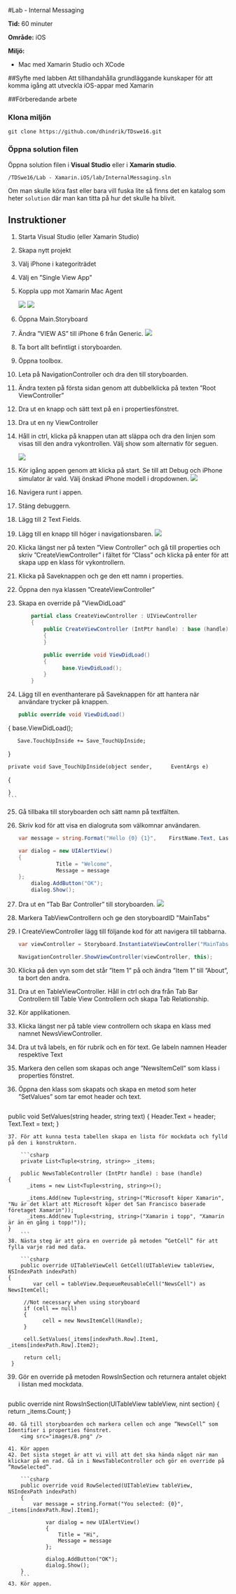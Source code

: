 #Lab - Internal Messaging

**Tid:** 60 minuter

**Område:** iOS


**Miljö:**

* Mac med Xamarin Studio och XCode

##Syfte med labben
Att tillhandahålla grundläggande kunskaper för att komma igång att utveckla iOS-appar med Xamarin

##Förberedande arbete

### Klona miljön
```
git clone https://github.com/dhindrik/TDswe16.git
```

### Öppna solution filen
Öppna solution filen i **Visual Studio** eller i **Xamarin studio**.

```
/TDSwe16/Lab - Xamarin.iOS/lab/InternalMessaging.sln
```

Om man skulle köra fast eller bara vill fuska lite så finns det en katalog som heter ```solution``` där man kan titta på hur det skulle ha blivit.

## Instruktioner
1.	Starta Visual Studio (eller Xamarin Studio)2.	Skapa nytt projekt3.	Välj iPhone i kategoriträdet4.	Välj en ”Single View App”5.	Koppla upp mot Xamarin Mac Agent	

	<img src="images/1.png" />
	<img src="images/2.png" />

6.	Öppna Main.Storyboard7.	Ändra ”VIEW AS” till iPhone 6 från Generic.
	<img src="images/3.png" />

8.	Ta bort allt befintligt i storyboarden.9.	Öppna toolbox.10.	Leta på NavigationController och dra den till storyboarden.11.	Ändra texten på första sidan genom att dubbelklicka på texten ”Root ViewController”12.	Dra ut en knapp och sätt text på en i propertiesfönstret.13.	Dra ut en ny ViewController14.	Håll in ctrl, klicka på knappen utan att släppa och dra den linjen som visas till den andra vykontrollen. Välj show som alternativ för seguen.

	<img src="images/4.png" />
15.	Kör igång appen genom att klicka på start. Se till att Debug och iPhone simulator är vald. Välj önskad iPhone modell i dropdownen.
	<img src="images/5.png" />

16.	Navigera runt i appen.17.	Stäng debuggern.18.	Lägg till 2 Text Fields.19.	Lägg till en knapp till höger i navigationsbaren.
	<img src="images/6.png" />
	
20.	Klicka längst ner på texten ”View Controller” och gå till properties och skriv ”CreateViewController” i fältet för ”Class” och klicka på enter för att skapa upp en klass för vykontrollern.21.	Klicka på Saveknappen och ge den ett namn i properties.22.	Öppna den nya klassen ”CreateViewController”23.	Skapa en override på ”ViewDidLoad”	```csharp        partial class CreateViewController : UIViewController        {	        public CreateViewController (IntPtr handle) : base (handle)	        {            }            public override void ViewDidLoad()            {                   base.ViewDidLoad();
            }
        }
	```24.	Lägg till en eventhanterare på Saveknappen för att hantera när användare trycker på knappen.	
	```csharp	public override void ViewDidLoad()   {       base.ViewDidLoad();       Save.TouchUpInside += Save_TouchUpInside;   }   	private void Save_TouchUpInside(object sender, 		EventArgs e)   {             	}	```25.	Gå tillbaka till storyboarden och sätt namn på textfälten.26.	Skriv kod för att visa en dialogruta som välkomnar användaren.

	```csharp	
	var message = string.Format("Hello {0} {1}", 	FirstName.Text, LastName.Text);	var dialog = new UIAlertView()	{				Title = "Welcome",
				Message = message	};		dialog.AddButton("OK");
		dialog.Show();
	```		27.	Dra ut en ”Tab Bar Controller” till storyboarden.
	<img src="images/7.png" />

28.	Markera TabViewControllern och ge den storyboardID "MainTabs"29.	I CreateViewController lägg till följande kod för att navigera till tabbarna.

	```csharp	var viewController = Storyboard.InstantiateViewController("MainTabs");	NavigationController.ShowViewController(viewController, this);
	```30.	Klicka på den vyn som det står ”Item 1” på och ändra ”Item 1” till ”About”, ta bort den andra.31.	Dra ut en TableViewController. Håll in ctrl och dra från Tab Bar Controllern till Table View Controllern och skapa Tab Relationship.32.	Kör applikationen.33.	Klicka längst ner på table view controllern och skapa en klass med namnet NewsViewController.34.	Dra ut två labels, en för rubrik och en för text. Ge labeln namnen Header respektive Text35.	Markera den cellen som skapas och ange ”NewsItemCell” som klass i properties fönstret. 36.	Öppna den klass som skapats och skapa en metod som heter ”SetValues” som tar emot header och text.
	```csharppublic void SetValues(string header, string text){      Header.Text = header;      Text.Text = text;}```37.	För att kunna testa tabellen skapa en lista för mockdata och fylld på den i konstruktorn.	```csharp	private List<Tuple<string, string>> _items;	public NewsTableController (IntPtr handle) : base (handle){      _items = new List<Tuple<string, string>>();      _items.Add(new Tuple<string, string>("Microsoft köper Xamarin", "Nu är det klart att Microsoft köper det San Francisco baserade företaget Xamarin"));      _items.Add(new Tuple<string, string>("Xamarin i topp", "Xamarin är än en gång i topp!"));}
	```38.	Nästa steg är att göra en override på metoden ”GetCell” för att fylla varje rad med data.
	```csharp	public override UITableViewCell GetCell(UITableView tableView, NSIndexPath indexPath){     	var cell = tableView.DequeueReusableCell("NewsCell") as NewsItemCell;     //Not necessary when using storyboard     if (cell == null)     {           cell = new NewsItemCell(Handle);     }     cell.SetValues(_items[indexPath.Row].Item1, _items[indexPath.Row].Item2);     return cell; }```
39.	Gör en override på metoden RowsInSection och returnera antalet objekt i listan med mockdata.
	```csharppublic override nint RowsInSection(UITableView tableView, nint section)
	{      return _items.Count;	}```40.	Gå till storyboarden och markera cellen och ange ”NewsCell” som Identifier i properties fönstret.
	<img src="images/8.png" />
	41.	Kör appen42.	Det sista steget är att vi vill att det ska hända något när man klickar på en rad. Gå in i NewsTableController och gör en override på ”RowSelected”.
 	```csharp	public override void RowSelected(UITableView tableView, NSIndexPath indexPath)	{		var message = string.Format("You selected: {0}",  		_items[indexPath.Row].Item1);			            var dialog = new UIAlertView()            {                Title = "Hi",                Message = message            };            dialog.AddButton("OK");            dialog.Show();	}	```43.	Kör appen.